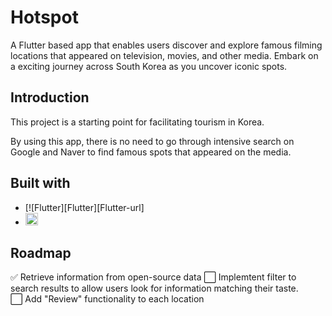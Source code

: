 # Hotspot

A Flutter based app that enables users discover and explore famous filming locations that appeared on television, movies, and other media. Embark on a exciting journey across South Korea as you uncover iconic spots. 

## Introduction

This project is a starting point for facilitating tourism in Korea. 

By using this app, there is no need to go through intensive search on Google and Naver to find famous spots that appeared on the media. 

## Built with
* [![Flutter][Flutter][Flutter-url]
* <img height=20 src="https://cdn.jsdelivr.net/gh/devicons/devicon/icons/firebase/firebase-plain.svg" />
          

## Roadmap
✅ Retrieve information from open-source data
⬜ Implemtent filter to search results to allow users look for information matching their taste.  
⬜ Add "Review" functionality to each location 
